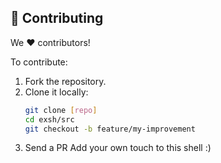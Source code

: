 ## 🤝 Contributing

We ❤️ contributors!

To contribute:

1. Fork the repository.
2. Clone it locally:
   ```bash
   git clone [repo]
   cd exsh/src
   git checkout -b feature/my-improvement
   ```
3. Send a PR
Add your own touch to this shell :)
